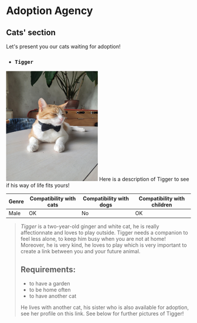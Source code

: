 # Adoption Agency 
## Cats' section 
Let's present you our cats waiting for adoption!
- ### `Tigger` 
<img src="./tigrou.jpg" alt="Tigrou" width="250" height="300">  
Here is a description of Tigger to see if his way of life fits yours!


| Genre | Compatibility with cats | Compatibility with dogs | Compatibility with children |
|-------|--------------------|---------------------|----------------------|
| Male  | OK               | No                 | OK                 |

>*Tigger*  is a two-year-old ginger and white cat, he is really affectionnate and loves to play outside. Tigger needs a companion to feel less alone, to keep him busy when you are not at home! Moreover, he is very kind, he loves to play which is very important to create a link between you and your future animal. 
>
>
>## Requirements:
> - to have a garden
> - to be home often
> - to have another cat
>   
>He lives with another cat, his sister who is also available for adoption, see her profile on this link.
>See below for further pictures of Tigger! 






